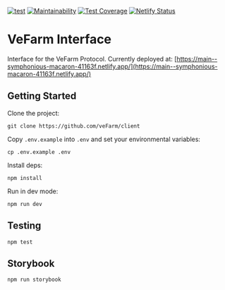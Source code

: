 [![test](https://github.com/veFarm/client/workflows/test/badge.svg)](https://github.com/veFarm/client/actions/workflows/test.yml)
[![Maintainability](https://api.codeclimate.com/v1/badges/fdd1d0c953b7d5565216/maintainability)](https://codeclimate.com/github/veFarm/client/maintainability)
[![Test Coverage](https://api.codeclimate.com/v1/badges/fdd1d0c953b7d5565216/test_coverage)](https://codeclimate.com/github/veFarm/client/test_coverage)
[![Netlify Status](https://api.netlify.com/api/v1/badges/c6966685-9414-4895-85f8-10b42cd3bc43/deploy-status)](https://app.netlify.com/sites/symphonious-macaron-41163f/deploys)

# VeFarm Interface

Interface for the VeFarm Protocol. Currently deployed at: [https://main--symphonious-macaron-41163f.netlify.app/](https://main--symphonious-macaron-41163f.netlify.app/)

## Getting Started

Clone the project:
```
git clone https://github.com/veFarm/client
```

Copy `.env.example` into `.env` and set your environmental variables:
```
cp .env.example .env
```

Install deps:
```
npm install
```

Run in dev mode:
```
npm run dev
```

## Testing

```
npm test
```

## Storybook

```
npm run storybook
```
